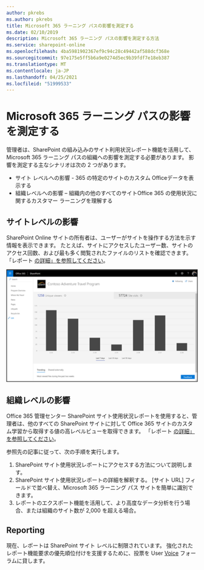 ```yaml
---
author: pkrebs
ms.author: pkrebs
title: Microsoft 365 ラーニング パスの影響を測定する
ms.date: 02/10/2019
description: Microsoft 365 ラーニング パスの影響を測定する方法
ms.service: sharepoint-online
ms.openlocfilehash: 4ba5981902367ef9c94c28c49442af588dcf368e
ms.sourcegitcommit: 97e175e5ff5b6a9e0274d5ec9b39fdf7e18eb387
ms.translationtype: MT
ms.contentlocale: ja-JP
ms.lasthandoff: 04/25/2021
ms.locfileid: "51999533"
---
```

# <a name="measuring-impact-of-microsoft-365-learning-pathways"></a>Microsoft 365 ラーニング パスの影響を測定する

管理者は、SharePoint の組み込みのサイト利用状況レポート機能を活用して、Microsoft 365 ラーニング パスの組織への影響を測定する必要があります。 影響を測定する主なシナリオは次の 2 つがあります。 
- サイト レベルへの影響 - 365 の特定のサイトのカスタム Officeデータを表示する 
- 組織レベルへの影響 – 組織内の他のすべてのサイトOffice 365 の使用状況に関するカスタマー ラーニングを理解する

## <a name="site-level-impact"></a>サイトレベルの影響

SharePoint Online サイトの所有者は、ユーザーがサイトを操作する方法を示す情報を表示できます。 たとえば、サイトにアクセスしたユーザー数、サイトのアクセス回数、および最も多く閲覧されたファイルのリストを確認できます。 「レポート [の詳細」を参照してください](https://support.office.com/article/view-usage-data-for-your-sharepoint-site-2fa8ddc2-c4b3-4268-8d26-a772dc55779e)。 

![cg-measureimpactreport.png](media/cg-measureimpactreport.png)

## <a name="organization-level-impact"></a>組織レベルの影響
Office 365 管理センター SharePoint サイト使用状況レポートを使用すると、管理者は、他のすべての SharePoint サイトに対して Office 365 サイトのカスタム学習から取得する値の高レベルビューを取得できます。 「レポート [の詳細」を参照してください](/office365/admin/activity-reports/sharepoint-site-usage?view=o365-worldwide)。
 
参照先の記事に従って、次の手順を実行します。 
1. SharePoint サイト使用状況レポートにアクセスする方法について説明します。 
2. SharePoint サイト使用状況レポートの詳細を解釈する。 [サイト URL] フィールドで並べ替え、Microsoft 365 ラーニング パス サイトを簡単に識別できます。 
3. レポートのエクスポート機能を活用して、より高度なデータ分析を行う場合、または組織のサイト数が 2,000 を超える場合。 

## <a name="reporting"></a>Reporting

現在、レポートは SharePoint サイト レベルに制限されています。 強化されたレポート機能要求の優先順位付けを支援するために、投票を User [Voice](https://go.microsoft.com/fwlink/?linkid=2109552) フォーラムに貸します。